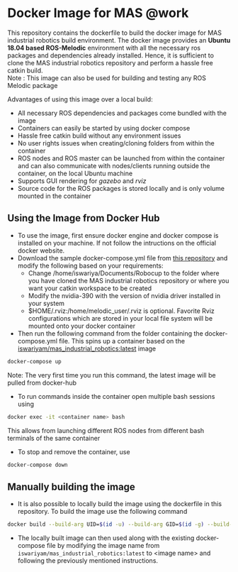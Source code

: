 # Docker Image for MAS @work
This repository contains the dockerfile to build the docker image for MAS industrial robotics build environment. The docker image provides an **Ubuntu 18.04 based ROS-Melodic** environment with all the necessary ros packages and dependencies already installed. Hence, it is sufficient to clone the MAS industrial robotics repository and perform a hassle free catkin build. <br>
Note : This image can also be used for building and testing any ROS Melodic package

Advantages of using this image over a local build:
* All necessary ROS dependencies and packages come bundled with the image
* Containers can easily be started by using docker compose
* Hassle free catkin build without any environment issues
* No user rights issues when creating/cloning folders from within the container
* ROS nodes and ROS master can be launched from within the container and can also communicate with nodes/clients running outside the container, on the local Ubuntu machine
* Supports GUI rendering for *gazebo* and *rviz*
* Source code for the ROS packages is stored locally and is only volume mounted in the container

## Using the Image from Docker Hub

* To use the image, first ensure docker engine and docker compose is installed on your machine. If not follow the intructions on the official docker website.
* Download the sample docker-compose.yml file from [this repository](https://github.com/iswariyam/docker_images_atwork_environment/blob/melodic/docker-compose.yml) and modify the following based on your requirements:
  * Change /home/iswariya/Documents/Robocup to the folder where you have cloned the MAS industrial robotics repository or where you want your catkin workspace to be created
  * Modify the nvidia-390 with the version of nvidia driver installed in your system
  * $HOME/.rviz:/home/melodic_user/.rviz is optional. Favorite Rviz configurations which are stored in your local file system will be mounted onto your docker container
* Then run the following command from the folder containing the docker-compose.yml file. This spins up a container based on the [iswariyam/mas_industrial_robotics:latest](https://hub.docker.com/repository/docker/iswariyam/mas_industrial_robotics/general) image
```sh
docker-compose up
```
Note: The very first time you run this command, the latest image will be pulled from docker-hub
* To run commands inside the container open multiple bash sessions using
```sh
docker exec -it <container name> bash
```
This allows from launching different ROS nodes from different bash terminals of the same container
* To stop and remove the container, use
```sh
docker-compose down
```

## Manually building the image
* It is also possible to locally build the image using the dockerfile in this repository. To build the image use the following command
```sh
docker build --build-arg UID=$(id -u) --build-arg GID=$(id -g) --build-arg UNAME=$USER -t <image name> .
```
* The locally built image can then used along with the existing docker-compose file by modifying the image name from `iswariyam/mas_industrial_robotics:latest` to \<image name\> and following the previously mentioned instructions.
